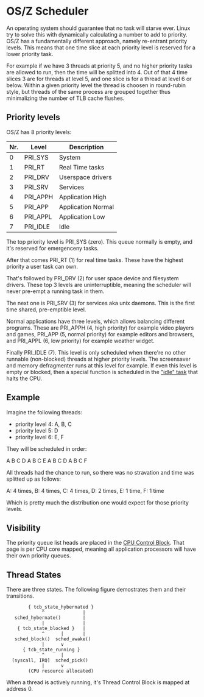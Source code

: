 OS/Z Scheduler
==============

An operating system should guarantee that no task will starve ever. Linux try to solve this with dynamically
calculating a number to add to priority. OS/Z has a fundamentally different approach, namely re-entrant priority
levels. This means that one time slice at each priority level is reserved for a lower priority task.

For example if we have 3 threads at priority 5, and no higher priority tasks are allowed to run, then the
time will be splitted into 4. Out of that 4 time slices 3 are for threads at level 5, and one slice
is for a thread at level 6 or below. Within a given priority level the thread is choosen in round-rubin
style, but threads of the same process are grouped together thus minimalizing the number of TLB cache flushes.

Priority levels
---------------

OS/Z has 8 priority levels:

| Nr. | Level | Description |
| --- | ----- | ----------- |
| 0 | PRI_SYS | System |
| 1 | PRI_RT | Real Time tasks |
| 2 | PRI_DRV | Userspace drivers |
| 3 | PRI_SRV | Services |
| 4 | PRI_APPH | Application High |
| 5 | PRI_APP | Application Normal |
| 6 | PRI_APPL | Application Low |
| 7 | PRI_IDLE | Idle |

The top priority level is PRI_SYS (zero). This queue normally is empty, and it's reserved for emergenceny tasks.

After that comes PRI_RT (1) for real time tasks. These have the highest priority a user task can own.

That's followed by PRI_DRV (2) for user space device and filesystem drivers. These top 3 levels are uninterruptible,
meaning the scheduler will never pre-empt a running task in them.

The next one is PRI_SRV (3) for services aka unix daemons. This is the first time shared, pre-emptible level.

Normal applications have three levels, which allows balancing different programs. These are PRI_APPH (4, high priority)
for example video players and games, PRI_APP (5, normal priority) for example editors and browsers, and PRI_APPL
(6, low priority) for example weather widget.

Finally PRI_IDLE (7). This level is only scheduled when there're no other runnable (non-blocked) threads at higher
priority levels. The screensaver and memory defragmenter runs at this level for example. If even this level is empty or
blocked, then a special function is scheduled in the ["idle" task](https://github.com/bztsrc/osz/tree/master/src/core/x86_64/libk.S) that halts the CPU.

Example
-------

Imagine the following threads:

 - priority level 4: A, B, C
 - priority level 5: D
 - priority level 6: E, F

They will be scheduled in order:

 A B C D A B C E A B C D A B C F

All threads had the chance to run, so there was no stravation and time was splitted up as follows:

 A: 4 times,
 B: 4 times,
 C: 4 times,
 D: 2 times,
 E: 1 time,
 F: 1 time
 
Which is pretty much the distribution one would expect for those priority levels.

Visibility
----------

The priority queue list heads are placed in the [CPU Control Block](https://github.com/bztsrc/osz/tree/master/src/core/x86_64/ccb.h).
That page is per CPU core mapped, meaning all application processors will have their own priority queues.

Thread States
-------------

There are three states. The following figure demostrates them and their transitions.

```
        { tcb_state_hybernated }
             ^              |
   sched_hybernate()        |
             |              |
    { tcb_state_blocked }   |
             ^      |       |
   sched_block()  sched_awake()
             |      v
      { tcb_state_running }
             ^      |
  [syscall, IRQ]  sched_pick()
             |      v
        (CPU resource allocated)
```
When a thread is actively running, it's Thread Control Block is mapped at address 0.
